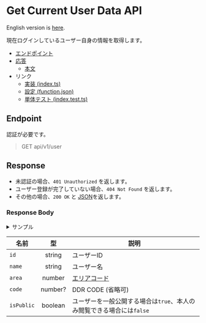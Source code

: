 # Get Current User Data API

English version is [here](./README.md).

現在ログインしているユーザー自身の情報を取得します。

- [エンドポイント](#endpoint)
- [応答](#response)
  - [本文](#response-body)
- リンク
  - [実装 (index.ts)](./index.ts)
  - [設定 (function.json)](./function.json)
  - [単体テスト (index.test.ts)](./index.test.ts)

## Endpoint

認証が必要です。

> GET api/v1/user

## Response

- 未認証の場合、`401 Unauthorized` を返します。
- ユーザー登録が完了していない場合、`404 Not Found` を返します。
- その他の場合、`200 OK` と [JSON](#response-body)を返します。

### Response Body

<details>
  <summary>サンプル</summary>

```json
{
  "id": "afro0001",
  "name": "AFRO",
  "area": 13,
  "code": 10000000,
  "isPublic": false
}
```

</details>

|名前|型|説明|
|----|:--:|-----------|
|`id`|string|ユーザーID|
|`name`|string|ユーザー名|
|`area`|number|[エリアコード](../../docs/db/users-ja.md#area)|
|`code`|number?|DDR CODE (省略可)|
|`isPublic`|boolean|ユーザーを一般公開する場合は`true`、本人のみ閲覧できる場合には`false`|
